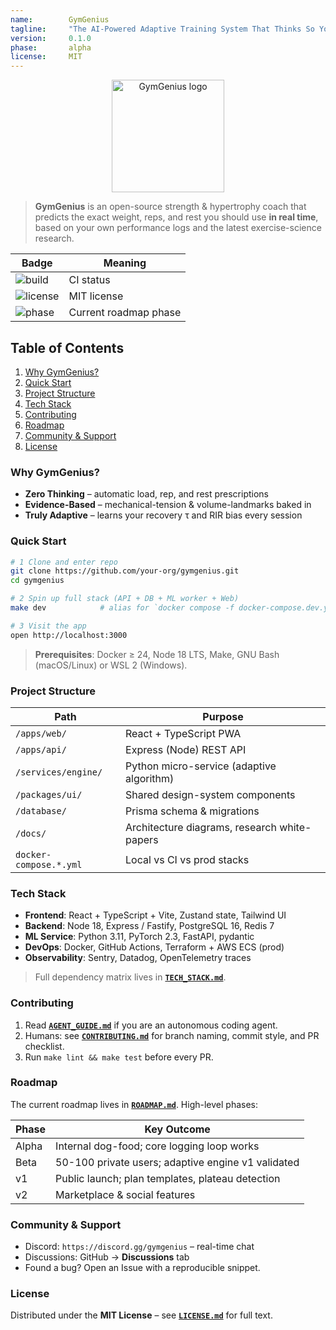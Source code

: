 ```yaml
---
name:        GymGenius
tagline:     "The AI-Powered Adaptive Training System That Thinks So You Don\'t Have To"
version:     0.1.0
phase:       alpha
license:     MIT
---
```


<p align="center">
  <img src="assets/logo.svg" width="180" alt="GymGenius logo"/>
</p>

> **GymGenius** is an open-source strength & hypertrophy coach that predicts the exact weight, reps, and rest you should use **in real time**, based on your own performance logs and the latest exercise-science research.

| Badge | Meaning |
|-------|---------|
| ![build](https://img.shields.io/github/actions/workflow/status/your-org/gymgenius/ci.yml) | CI status |
| ![license](https://img.shields.io/badge/License-MIT-blue.svg) | MIT license |
| ![phase](https://img.shields.io/badge/Phase-Alpha-yellow) | Current roadmap phase |

## Table of Contents
1. [Why GymGenius?](#why-gymgenius)
2. [Quick Start](#quick-start)
3. [Project Structure](#project-structure)
4. [Tech Stack](#tech-stack)
5. [Contributing](#contributing)
6. [Roadmap](#roadmap)
7. [Community & Support](#community--support)
8. [License](#license)

### Why GymGenius?

* **Zero Thinking** – automatic load, rep, and rest prescriptions
* **Evidence-Based** – mechanical-tension & volume-landmarks baked in
* **Truly Adaptive** – learns your recovery τ and RIR bias every session

### Quick Start

```bash
# 1 Clone and enter repo
git clone https://github.com/your-org/gymgenius.git
cd gymgenius

# 2 Spin up full stack (API + DB + ML worker + Web)
make dev            # alias for `docker compose -f docker-compose.dev.yml up --build`

# 3 Visit the app
open http://localhost:3000
```

> **Prerequisites**: Docker ≥ 24, Node 18 LTS, Make, GNU Bash (macOS/Linux) or WSL 2 (Windows).

### Project Structure

| Path                   | Purpose                                      |
| ---------------------- | -------------------------------------------- |
| `/apps/web/`           | React + TypeScript PWA                       |
| `/apps/api/`           | Express (Node) REST API                      |
| `/services/engine/`    | Python micro-service (adaptive algorithm)    |
| `/packages/ui/`        | Shared design-system components              |
| `/database/`           | Prisma schema & migrations                   |
| `/docs/`               | Architecture diagrams, research white-papers |
| `docker-compose.*.yml` | Local vs CI vs prod stacks                   |

### Tech Stack

* **Frontend**: React + TypeScript + Vite, Zustand state, Tailwind UI
* **Backend**: Node 18, Express / Fastify, PostgreSQL 16, Redis 7
* **ML Service**: Python 3.11, PyTorch 2.3, FastAPI, pydantic
* **DevOps**: Docker, GitHub Actions, Terraform + AWS ECS (prod)
* **Observability**: Sentry, Datadog, OpenTelemetry traces

> Full dependency matrix lives in **[`TECH_STACK.md`](TECH_STACK.md)**.

### Contributing

1. Read **[`AGENT_GUIDE.md`](AGENT_GUIDE.md)** if you are an autonomous coding agent.
2. Humans: see **[`CONTRIBUTING.md`](CONTRIBUTING.md)** for branch naming, commit style, and PR checklist.
3. Run `make lint && make test` before every PR.

### Roadmap

The current roadmap lives in **[`ROADMAP.md`](ROADMAP.md)**. High-level phases:

| Phase | Key Outcome                                        |
| ----- | -------------------------------------------------- |
| Alpha | Internal dog-food; core logging loop works         |
| Beta  | 50-100 private users; adaptive engine v1 validated |
| v1    | Public launch; plan templates, plateau detection   |
| v2    | Marketplace & social features                      |

### Community & Support

* Discord: `https://discord.gg/gymgenius` – real-time chat
* Discussions: GitHub → **Discussions** tab
* Found a bug? Open an Issue with a reproducible snippet.

### License

Distributed under the **MIT License** – see **[`LICENSE.md`](LICENSE.md)** for full text.
